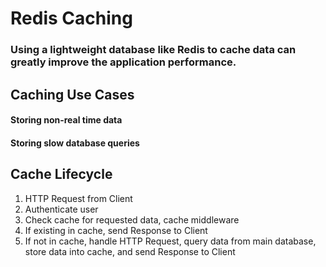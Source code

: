 # Redis Caching  

### Using a lightweight database like Redis to cache data can greatly improve the application performance.

## Caching Use Cases

#### Storing non-real time data
#### Storing slow database queries

## Cache Lifecycle
1. HTTP Request from Client
2. Authenticate user
3. Check cache for requested data, cache middleware
4. If existing in cache, send Response to Client
5. If not in cache, handle HTTP Request, query data from main database, store data into cache, and send Response to Client
